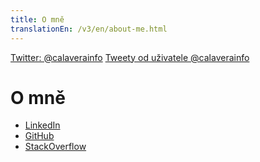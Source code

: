 ```yaml
---
title: O mně
translationEn: /v3/en/about-me.html
---
```


<a class="twitter-follow-button" href="https://twitter.com/calaverainfo">Twitter: @calaverainfo</a>
<a class="twitter-timeline" href="https://twitter.com/calaverainfo" data-widget-id="725303788559568897">Tweety od uživatele @calaverainfo</a>

# O mně

* [LinkedIn](https://cz.linkedin.com/in/frantisekrezac)
* [GitHub](https://github.com/calaveraInfo)
* [StackOverflow](http://stackoverflow.com/users/263639/calavera-info)

<script>!function(d,s,id){var js,fjs=d.getElementsByTagName(s)[0],p=/^http:/.test(d.location)?'http':'https';if(!d.getElementById(id)){js=d.createElement(s);js.id=id;js.src=p+"://platform.twitter.com/widgets.js";fjs.parentNode.insertBefore(js,fjs);}}(document,"script","twitter-wjs");</script>
